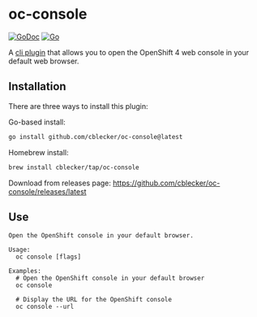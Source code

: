 # oc-console

[![GoDoc](https://godoc.org/github.com/cblecker/oc-console?status.svg)](https://godoc.org/github.com/cblecker/oc-console)
[![Go](https://github.com/cblecker/oc-console/workflows/Go/badge.svg)](https://github.com/cblecker/oc-console/actions?query=workflow%3AGo)

A [cli plugin] that allows you to open the OpenShift 4 web console in your
default web browser.

[cli plugin]: https://kubernetes.io/docs/tasks/extend-kubectl/kubectl-plugins/

## Installation
There are three ways to install this plugin:

Go-based install:
```bash
go install github.com/cblecker/oc-console@latest
```

Homebrew install:
```bash
brew install cblecker/tap/oc-console
```

Download from releases page: https://github.com/cblecker/oc-console/releases/latest

## Use

```
Open the OpenShift console in your default browser.

Usage:
  oc console [flags]

Examples:
  # Open the OpenShift console in your default browser
  oc console

  # Display the URL for the OpenShift console
  oc console --url
```
